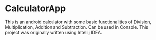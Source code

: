 # CalculatorApp
This is an android calculator with some basic functionalities of Division, Multiplication, Addition and Subtraction. Can be used in Console.
This project was originally written using Intellij IDEA.
